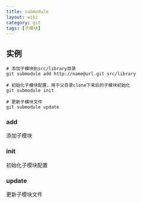 ```yaml
---
title: submodule
layout: wiki
category: git
tags: [子模块]
---
```


## 实例

~~~Text
# 添加子模块到src/library目录
git submodule add http://name@url.git src/library

# 初始化子模块配置，用于父目录clone下来后的子模块初始化
git submodule init

# 更新子模块文件
git submodule update
~~~

### add

添加子模块

### init

初始化子模块配置

### update

更新子模块文件
